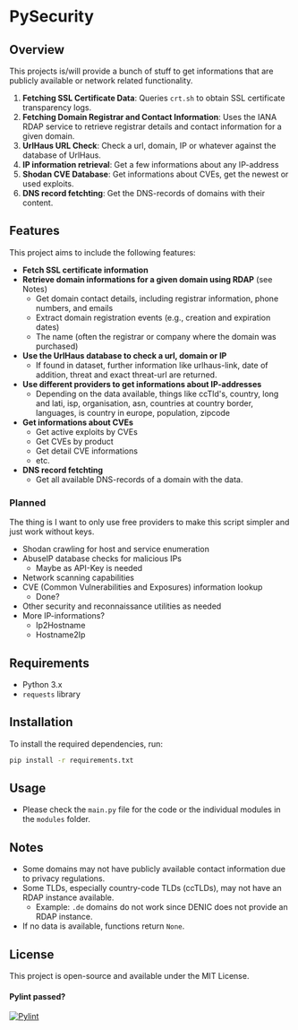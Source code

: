 # PySecurity

## Overview

This projects is/will provide a bunch of stuff to get informations that are publicly available or network related functionality.

1. **Fetching SSL Certificate Data**: Queries `crt.sh` to obtain SSL certificate transparency logs.
2. **Fetching Domain Registrar and Contact Information**: Uses the IANA RDAP service to retrieve registrar details and contact information for a given domain.
3. **UrlHaus URL Check**: Check a url, domain, IP or whatever against the database of UrlHaus.
4. **IP information retrieval**: Get a few informations about any IP-address
5. **Shodan CVE Database**: Get informations about CVEs, get the newest or used exploits.
6. **DNS record fetchting**: Get the DNS-records of domains with their content.

## Features

This project aims to include the following features:

- **Fetch SSL certificate information**
- **Retrieve domain informations for a given domain using RDAP** (see Notes)
  - Get domain contact details, including registrar information, phone numbers, and emails
  - Extract domain registration events (e.g., creation and expiration dates)
  - The name (often the registrar or company where the domain was purchased)
- **Use the UrlHaus database to check a url, domain or IP**
  - If found in dataset, further information like urlhaus-link, date of addition, threat and exact threat-url are returned.
- **Use different providers to get informations about IP-addresses**
  - Depending on the data available, things like ccTld's, country, long and lati, isp, organisation, asn, countries at country border, languages, is country in europe, population, zipcode
- **Get informations about CVEs**
  - Get active exploits by CVEs
  - Get CVEs by product
  - Get detail CVE informations
  - etc.
- **DNS record fetchting**
  - Get all available DNS-records of a domain with the data.

### Planned

The thing is I want to only use free providers to make this script simpler and just work without keys.

- Shodan crawling for host and service enumeration
- AbuseIP database checks for malicious IPs
  - Maybe as API-Key is needed
- Network scanning capabilities
- CVE (Common Vulnerabilities and Exposures) information lookup
  - Done?
- Other security and reconnaissance utilities as needed
- More IP-informations?
  - Ip2Hostname
  - Hostname2Ip

## Requirements

- Python 3.x
- `requests` library

## Installation

To install the required dependencies, run:

```sh
pip install -r requirements.txt
```

## Usage

- Please check the `main.py` file for the code or the individual modules in the `modules` folder.

## Notes

- Some domains may not have publicly available contact information due to privacy regulations.
- Some TLDs, especially country-code TLDs (ccTLDs), may not have an RDAP instance available.
  - Example: `.de` domains do not work since DENIC does not provide an RDAP instance.
- If no data is available, functions return `None`.

## License

This project is open-source and available under the MIT License.

#### Pylint passed?

[![Pylint](https://github.com/liebki/PySecurity/actions/workflows/pylint.yml/badge.svg?branch=main)](https://github.com/liebki/PySecurity/actions/workflows/pylint.yml)
